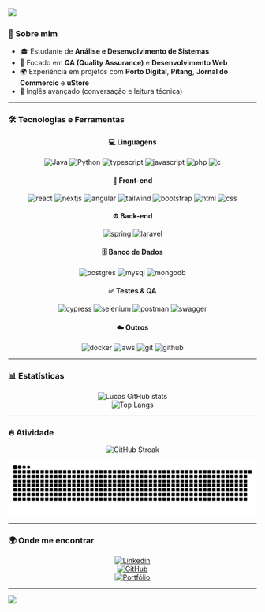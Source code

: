 <!-- Banner animado -->
<img src="https://capsule-render.vercel.app/api?type=waving&color=0:FF6B00,100:FFB800&height=180&section=header&text=Olá!%20Eu%20sou%20Lucas%20Cantarelli%20👋&fontSize=30&fontColor=fff&animation=fadeIn&fontAlignY=35"/>

<!-- Sobre mim -->
### 🚀 Sobre mim
- 🎓 Estudante de **Análise e Desenvolvimento de Sistemas**
- 🔎 Focado em **QA (Quality Assurance)** e **Desenvolvimento Web**
- 🌍 Experiência em projetos com **Porto Digital**, **Pitang**, **Jornal do Commercio** e **uStore**
- 💬 Inglês avançado (conversação e leitura técnica)

---

### 🛠️ Tecnologias e Ferramentas

<div align="center">
  
#### 💻 Linguagens
![Java](https://skillicons.dev/icons?i=java)
![Python](https://skillicons.dev/icons?i=python)
![typescript](https://skillicons.dev/icons?i=typescript)
![javascript](https://skillicons.dev/icons?i=javascript)
![php](https://skillicons.dev/icons?i=php)
![c](https://skillicons.dev/icons?i=c)

#### 🎨 Front-end
![react](https://skillicons.dev/icons?i=react)
![nextjs](https://skillicons.dev/icons?i=nextjs)
![angular](https://skillicons.dev/icons?i=angular)
![tailwind](https://skillicons.dev/icons?i=tailwind)
![bootstrap](https://skillicons.dev/icons?i=bootstrap)
![html](https://skillicons.dev/icons?i=html)
![css](https://skillicons.dev/icons?i=css)

#### ⚙️ Back-end
![spring](https://skillicons.dev/icons?i=spring)
![laravel](https://skillicons.dev/icons?i=laravel)

#### 🗄️ Banco de Dados
![postgres](https://skillicons.dev/icons?i=postgres)
![mysql](https://skillicons.dev/icons?i=mysql)
![mongodb](https://skillicons.dev/icons?i=mongodb)

#### ✅ Testes & QA
![cypress](https://skillicons.dev/icons?i=cypress)
![selenium](https://skillicons.dev/icons?i=selenium)
![postman](https://skillicons.dev/icons?i=postman)
![swagger](https://skillicons.dev/icons?i=swagger)
  
#### ☁️ Outros
![docker](https://skillicons.dev/icons?i=docker)
![aws](https://skillicons.dev/icons?i=aws)
![git](https://skillicons.dev/icons?i=git)
![github](https://skillicons.dev/icons?i=github)

</div>

---

### 📊 Estatísticas

<div align="center">
  
![Lucas GitHub stats](https://github-readme-stats.vercel.app/api?username=cantalusto&show_icons=true&theme=radical)  
![Top Langs](https://github-readme-stats.vercel.app/api/top-langs/?username=cantalusto&layout=compact&theme=radical)  

</div>

---


### 🔥 Atividade

<div align="center">

![GitHub Streak](https://github-readme-streak-stats.herokuapp.com?user=cantalusto&theme=radical&date_format=j%20M%5B%20Y%5D)

![Snake animation](https://github.com/cantalusto/cantalusto/blob/output/snake.svg)

</div>


---

### 🌍 Onde me encontrar

<div align="center">

[![Linkedin](https://img.shields.io/badge/LinkedIn-0077B5?style=for-the-badge&logo=linkedin&logoColor=white)](https://www.linkedin.com/in/lucas-cantarelli-lustosa-aab5492ba/)  
[![GitHub](https://img.shields.io/badge/GitHub-181717?style=for-the-badge&logo=github&logoColor=white)](https://github.com/cantalusto)  
[![Portfólio](https://img.shields.io/badge/Portfólio-000000?style=for-the-badge&logo=vercel&logoColor=white)](https://meuportifolio-five-omega.vercel.app/)

</div>

---

<!-- Rodapé animado -->
<img src="https://capsule-render.vercel.app/api?type=waving&color=0:FF6B00,100:FFB800&height=120&section=footer"/>
